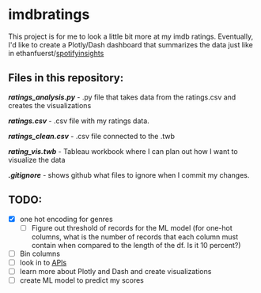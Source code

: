 # imdbratings

This project is for me to look a little bit more at my imdb ratings. Eventually, I'd like to create a Plotly/Dash dashboard that summarizes the data just like in ethanfuerst/[spotifyinsights](https://github.com/ethanfuerst/spotifyinsights)

## Files in this repository:

__*ratings_analysis.py*__ - .py file that takes data from the ratings.csv and creates the visualizations

__*ratings.csv*__ - .csv file with my ratings data.

__*ratings_clean.csv*__ - .csv file connected to the .twb

__*rating_vis.twb*__ - Tableau workbook where I can plan out how I want to visualize the data

__*.gitignore*__ - shows github what files to ignore when I commit my changes.

## TODO:

- [x] one hot encoding for genres
  - [ ] Figure out threshold of records for the ML model (for one-hot columns, what is the number of records that each column must contain when compared to the length of the df. Is it 10 percent?)
- [ ] Bin columns
- [ ] look in to [APIs](http://www.omdbapi.com/)
- [ ] learn more about Plotly and Dash and create visualizations
- [ ] create ML model to predict my scores
